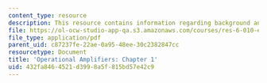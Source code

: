 ```yaml
---
content_type: resource
description: This resource contains information regarding background and objectives.
file: https://ol-ocw-studio-app-qa.s3.amazonaws.com/courses/res-6-010-electronic-feedback-systems-spring-2013/432fa8464521d3998a5f815bd57e42c9_MITRES_6-010S13_chap01.pdf
file_type: application/pdf
parent_uid: c87237fe-22ae-0a95-48ee-30c2382847cc
resourcetype: Document
title: 'Operational Amplifiers: Chapter 1'
uid: 432fa846-4521-d399-8a5f-815bd57e42c9
---
```

